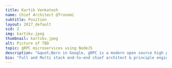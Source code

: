 ```yaml
---
title: Kartik Venkatesh
name: Chief Architect @Trunomi
subtitle: Position
layout: 2017_default
sid: 2
img: kartikv.jpeg
thumbnail: kartikv.jpeg
alt: Picture of TBD
topic: gRPC microservices using NodeJS  
description: "&quot;Born in Google, gRPC is a modern open source high performance RPC framework that can run in any environment. It can efficiently connect services in and across data centers with pluggable support for load balancing, tracing, health checking and authentication.&quot; It is also applicable in last mile of distributed computing to connect devices, mobile applications and browsers to backend services. In this talk we will explore building gRPC microservices using NodeJS and integrate them into a polyglot microservices scenario."
bio: "Full and Multi stack end-to-end chief architect & principle engineer with expertise in both Open Source/Apache and Microsoft stacks. 15+ years of experience in a wide range of fields from entertainment to financial to medical & geospatial. Having a strong passion for architecting and delivering secure, highly scalable, efficient, performant distributed systems, infrastructure and data solutions. Expert level knowledge of architecting and building Software Products, big data and machine learning platforms, spatially aware solutions, analytics solutions, social and collaborative solutions, and cloud and managed services."
---
```

